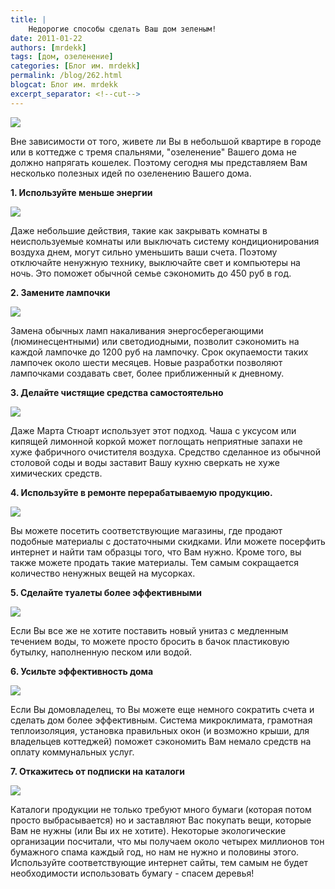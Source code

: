 ```yaml
---
title: |
    Недорогие способы сделать Ваш дом зеленым!
date: 2011-01-22
authors: [mrdekk]
tags: [дом, озеленение]
categories: [Блог им. mrdekk]
permalink: /blog/262.html
blogcat: Блог им. mrdekk
excerpt_separator: <!--cut-->
---
```



![](http://itw66.ru/uploads/images/00/00/01/2011/01/22/26bfc7.jpg)


Вне зависимости от того, живете ли Вы в небольшой квартире в городе или в коттедже с тремя спальнями, "озеленение" Вашего дома не должно напрягать кошелек. Поэтому сегодня мы представляем Вам несколько полезных идей по озеленению Вашего дома.


<!--cut-->


**1. Используйте меньше энергии**


![](http://itw66.ru/uploads/images/00/00/01/2011/01/22/6d333c.jpg)


Даже небольшие действия, такие как закрывать комнаты в неиспользуемые комнаты или выключать систему кондиционирования воздуха днем, могут сильно уменьшить ваши счета. Поэтому отключайте ненужную технику, выключайте свет и компьютеры на ночь. Это поможет обычной семье сэкономить до 450 руб в год.

**2. Замените лампочки**


![](http://itw66.ru/uploads/images/00/00/01/2011/01/22/86ca0e.jpg)


Замена обычных ламп накаливания энергосберегающими (люминесцентными) или светодиодными, позволит сэкономить на каждой лампочке до 1200 руб на лампочку. Срок окупаемости таких лампочек около шести месяцев. Новые разработки позволяют лампочками создавать свет, более приближенный к дневному.

**3. Делайте чистящие средства самостоятельно**


![](http://itw66.ru/uploads/images/00/00/01/2011/01/22/d92df8.jpg)


Даже Марта Стюарт использует этот подход. Чаша с уксусом или кипящей лимонной коркой может поглощать неприятные запахи не хуже фабричного очистителя воздуха. Средство сделанное из обычной столовой соды и воды заставит Вашу кухню сверкать не хуже химических средств.

**4. Используйте в ремонте перерабатываемую продукцию.**


![](http://itw66.ru/uploads/images/00/00/01/2011/01/22/c31d61.jpg)


Вы можете посетить соответствующие магазины, где продают подобные материалы с достаточными скидками. Или можете посерфить интернет и найти там образцы того, что Вам нужно. Кроме того, вы также можете продать такие материалы. Тем самым сокращается количество ненужных вещей на мусорках.

**5. Сделайте туалеты более эффективными**


![](http://itw66.ru/uploads/images/00/00/01/2011/01/22/ab3119.jpg)


Если Вы все же не хотите поставить новый унитаз с медленным течением воды, то можете просто бросить в бачок пластиковую бутылку, наполненную песком или водой.

**6. Усильте эффективность дома**


![](http://itw66.ru/uploads/images/00/00/01/2011/01/22/377dcd.jpg)


Если Вы домовладелец, то Вы можете еще немного сократить счета и сделать дом более эффективным. Система микроклимата, грамотная теплоизоляция, установка правильных окон (и возможно крыши, для владельцев коттеджей) поможет сэкономить Вам немало средств на оплату коммунальных услуг.

**7. Откажитесь от подписки на каталоги**


![](http://itw66.ru/uploads/images/00/00/01/2011/01/22/4016a0.jpg)


Каталоги продукции не только требуют много бумаги (которая потом просто выбрасывается) но и заставляют Вас покупать вещи, которые Вам не нужны (или Вы их не хотите). Некоторые экологические организации посчитали, что мы получаем около четырех миллионов тон бумажного спама каждый год, но нам не нужно и половины этого. Используйте соответствующие интернет сайты, тем самым не будет необходимости использовать бумагу - спасем деревья!
